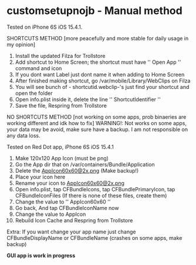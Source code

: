 # customsetupnojb - Manual method

Tested on iPhone 6S iOS 15.4.1. 

SHORTCUTS METHOD [more peacefully and more stable for daily usage in my opinion]


1. Install the updated Filza for Trollstore
2. Add shortcut to Home Screen; the shortcut must have '' Open App '' command and icon
3. If you dont want Label just dont name it when adding to Home Screen
4. After finished making shortcut, go /var/mobile/Library/WebClips on Filza
5. You will see bunch of - shortcutid.webclip-'s just find your shortcut and open the folder
6. Open info.plist inside it, delete the line '' ShortcutIdentifier ''
7. Save the file, Respring from Trollstore





NO SHORTCUTS METHOD [not working on some apps, prob binaeries are working different and idk how to fix]
WARNING!: Not works on some apps, your data may be avoid, make sure have a backup. I am not responsible on any data loss.



Tested on Red Dot app, iPhone 6S iOS 15.4.1



1. Make 120x120 App Icon (must be png)
2. Go the App dir that on /var/containers/Bundle/Application
3. Delete the AppIcon60x60@2x.png (Make backup!)
4. Place your icon here
5. Rename your icon to AppIcon60x60@2x.png
6. Open info.plist, tap CFBundleIcons, tap CFBundlePrimaryIcon, tap CFBundleIconFiles (If there is none of these files, create them)
7. Change the value to '' AppIcon60x60 ''
8. Go back, And tap CFBundleIconName now
9. Change the value to AppIcon
10. Rebuild Icon Cache and Respring from Trollstore

Extra: If you want change your app name just change CFBundleDisplayName or CFBundleName (crashes on some apps, make backup)

**GUI app is work in progress**
